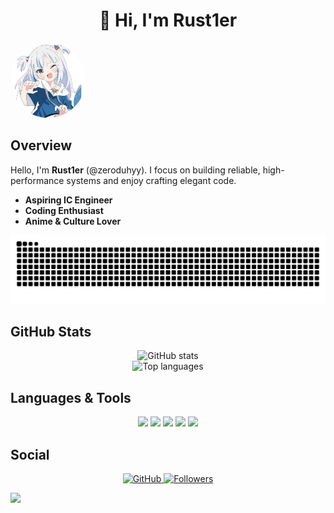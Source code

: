 
<h1 align="center">👾 Hi, I'm Rust1er</h1>




<p align="left">
  <img src="img/profile.jpg" alt="avatar" width="120" height="120" style="border-radius:50%;object-fit:cover;display:inline-block;margin:0;" />
</p>

## Overview

Hello, I'm **Rust1er** (@zeroduhyy). I focus on building reliable, high-performance systems and enjoy crafting elegant code.

- **Aspiring IC Engineer** 
- **Coding Enthusiast** 
- **Anime & Culture Lover** 


<!-- snake -->
<picture>
  <source media="(prefers-color-scheme: dark)" srcset="https://raw.githubusercontent.com/zeroduhyy/zeroduhyy/output/github-snake-dark.svg" />
  <source media="(prefers-color-scheme: light)" srcset="https://raw.githubusercontent.com/zeroduhyy/zeroduhyy/output/github-snake.svg" />
  <img alt="github-snake" src="github-snake.svg" />
</picture>


## GitHub Stats


<p align="center">
  <img src="https://github-readme-stats.vercel.app/api?username=zeroduhyy&show_icons=true&theme=tokyonight" alt="GitHub stats" /><br>
  <img src="https://github-readme-stats.vercel.app/api/top-langs/?username=zeroduhyy&layout=compact&theme=tokyonight" alt="Top languages" />
</p>


## Languages & Tools
<p align="center">
  <img src="https://img.shields.io/badge/C-00599C?style=for-the-badge&logo=c&logoColor=white" />
  <img src="https://img.shields.io/badge/Java-007396?style=for-the-badge&logo=java&logoColor=white" />
  <img src="https://img.shields.io/badge/Python-3776AB?style=for-the-badge&logo=python&logoColor=white" />
  <img src="https://img.shields.io/badge/Rust-000000?style=for-the-badge&logo=rust&logoColor=white" />
  <img src="https://img.shields.io/badge/Vue.js-4FC08D?style=for-the-badge&logo=vue.js&logoColor=white" />
</p>




## Social
<p align="center">
  <a href="https://github.com/zeroduhyy" target="_blank">
    <img src="https://img.shields.io/badge/GitHub-zeroduhyy-181717?style=for-the-badge&logo=github&logoColor=white" alt="GitHub" />
  </a>
  <a href="https://github.com/zeroduhyy?tab=followers" target="_blank">
    <img src="https://img.shields.io/github/followers/zeroduhyy?label=Followers&style=for-the-badge&logo=github&logoColor=white" alt="Followers" />
  </a>
</p>

<p>
  <img src="img/matrix-code-rain-v0.2-downpour.gif"  />
</p>




